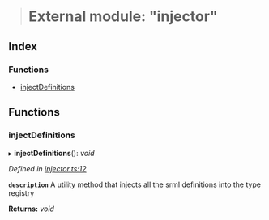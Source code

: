 > # External module: "injector"

## Index

### Functions

* [injectDefinitions](_injector_.md#injectdefinitions)

## Functions

###  injectDefinitions

▸ **injectDefinitions**(): *void*

*Defined in [injector.ts:12](https://github.com/polkadot-js/api/blob/3d8fbcf/packages/types/src/injector.ts#L12)*

**`description`** A utility method that injects all the srml definitions into the type registry

**Returns:** *void*
